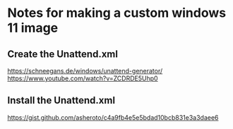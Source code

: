 # Notes for making a custom windows 11 image

## Create the Unattend.xml

https://schneegans.de/windows/unattend-generator/
https://www.youtube.com/watch?v=ZCDRDE5Uhp0

## Install the Unattend.xml
https://gist.github.com/asheroto/c4a9fb4e5e5bdad10bcb831e3a3daee6
